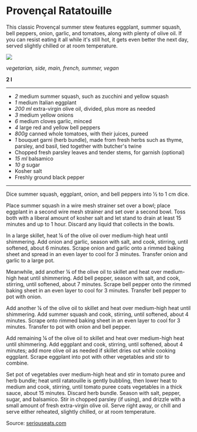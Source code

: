 # Provençal Ratatouille

This classic Provençal summer stew features eggplant, summer squash, bell peppers, onion, garlic, and tomatoes, along with plenty of olive oil. If you can resist eating it all while it's still hot, it gets even better the next day, served slightly chilled or at room temperature.

<img src="https://www.seriouseats.com/recipes/images/2015/08/20150803-ratatouille-vicky-wasik-8.jpg" />

*vegetarian, side, main, french, summer, vegan*

**2 l**

---

- *2* medium summer squash, such as zucchini and yellow squash
- *1* medium Italian eggplant
- *200 ml* extra-virgin olive oil, divided, plus more as needed
- *3* medium yellow onions
- *6* medium cloves garlic, minced
- *4* large red and yellow bell peppers
- *800g* canned whole tomatoes, with their juices, pureed
- *1* bouquet garni (herb bundle), made from fresh herbs such as thyme, parsley, and basil, tied together with butcher's twine
- Chopped fresh parsley leaves and tender stems, for garnish (optional)
- *15 ml* balsamico
- *10 g* sugar
- Kosher salt
- Freshly ground black pepper

---

Dice summer squash, eggplant, onion, and bell peppers into ½ to 1 cm dice.

Place summer squash in a wire mesh strainer set over a bowl; place eggplant in a second wire mesh strainer and set over a second bowl. Toss both with a liberal amount of kosher salt and let stand to drain at least 15 minutes and up to 1 hour. Discard any liquid that collects in the bowls.

In a large skillet, heat ¼ of the olive oil over medium-high heat until shimmering. Add onion and garlic, season with salt, and cook, stirring, until softened, about 6 minutes. Scrape onion and garlic onto a rimmed baking sheet and spread in an even layer to cool for 3 minutes. Transfer onion and garlic to a large pot.

Meanwhile, add another ¼ of the olive oil to skillet and heat over medium-high heat until shimmering. Add bell pepper, season with salt, and cook, stirring, until softened, about 7 minutes. Scrape bell pepper onto the rimmed baking sheet in an even layer to cool for 3 minutes. Transfer bell pepper to pot with onion.

Add another ¼ of the olive oil to skillet and heat over medium-high heat until shimmering. Add summer squash and cook, stirring, until softened, about 4 minutes. Scrape onto rimmed baking sheet in an even layer to cool for 3 minutes. Transfer to pot with onion and bell pepper.

Add remaining ¼ of the olive oil to skillet and heat over medium-high heat until shimmering. Add eggplant and cook, stirring, until softened, about 4 minutes; add more olive oil as needed if skillet dries out while cooking eggplant. Scrape eggplant into pot with other vegetables and stir to combine.

Set pot of vegetables over medium-high heat and stir in tomato puree and herb bundle; heat until ratatouille is gently bubbling, then lower heat to medium and cook, stirring, until tomato puree coats vegetables in a thick sauce, about 15 minutes. Discard herb bundle. Season with salt, pepper, sugar, and balsamico. Stir in chopped parsley (if using), and drizzle with a small amount of fresh extra-virgin olive oil. Serve right away, or chill and serve either reheated, slightly chilled, or at room temperature.

Source: [seriouseats.com](https://www.seriouseats.com/recipes/2015/08/ratatouille-provence-vegetable-stew-recipe.html)